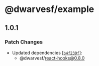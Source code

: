 # @dwarvesf/example

## 1.0.1
### Patch Changes

- Updated dependencies [[`b4f230f`](https://github.com/dwarvesf/react-toolkit/commit/b4f230f017bc54be899c21165d22d22e2c87a7bb)]:
  - @dwarvesf/react-hooks@0.8.0
